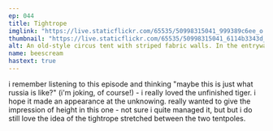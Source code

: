 ```yaml
---
ep: 044
title: Tightrope
imglink: "https://live.staticflickr.com/65535/50998315041_999389c6ee_o.jpg"
thumbnail: "https://live.staticflickr.com/65535/50998315041_6114b3343d_q.jpg"
alt: An old-style circus tent with striped fabric walls. In the entryway a dark figure stands with its arms thrown upwards in welcome. Above the doorway, a sign in Russian reads Другой Цирк. Between the two peaks of the tent's roof, a tightrope has a small figure balancing on it. At the very top of the image the word ANOTHER is scrawled. Beneath the image, the phrase is completed with the word CIRCUS.
name: beescream
hastext: true
---
```

i remember listening to this episode and thinking  "maybe this is just what russia is like?"  (i'm joking, of course!) - i really loved the unfinished tiger. i hope it made an appearance at the unknowing. really wanted to give the impression of height in this one - not sure i quite managed it, but but i do still love the idea of the tightrope stretched between the two tentpoles.